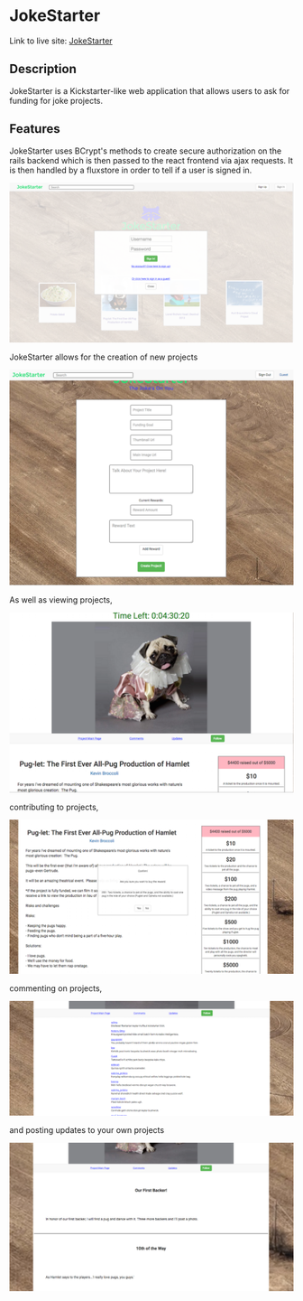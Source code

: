 # JokeStarter

Link to live site: [JokeStarter][heroku]

[heroku]: jokestarter.herokuapp.com


## Description

JokeStarter is a Kickstarter-like web application that allows users to ask for funding for joke projects.  

## Features

JokeStarter uses BCrypt's methods to create secure authorization on the rails backend which is then passed to the react frontend via ajax requests. It is then handled by a fluxstore in order to tell if a user is signed in.

![auth]


JokeStarter allows for the creation of new projects

![create]


As well as viewing projects,

![project]


contributing to projects,

![contribute]


commenting on projects,

![comment]


and posting updates to your own projects

![update]


[auth]: ./docs/readme/ss_auth.png
[create]: ./docs/readme/ss_project_form.png
[project]: ./docs/readme/ss_project_detail.png
[contribute]: ./docs/readme/ss_contribute.png
[comment]: ./docs/readme/ss_comment.png
[update]: ./docs/readme/ss_update.png
